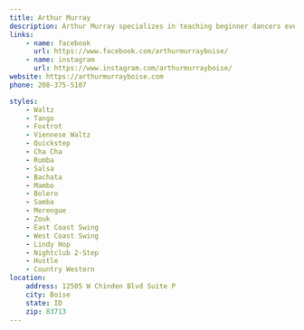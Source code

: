 ```yaml
---
title: Arthur Murray
description: Arthur Murray specializes in teaching beginner dancers everything they need to know to survive on the dance floor. Our interrelated system makes learning to dance to any style of music fun, quick, and easy!
links:
    - name: facebook
      url: https://www.facebook.com/arthurmurrayboise/
    - name: instagram
      url: https://www.instagram.com/arthurmurrayboise/
website: https://arthurmurrayboise.com
phone: 208-375-5107

styles: 
    - Waltz
    - Tango
    - Foxtrot
    - Viennese Waltz
    - Quickstep
    - Cha Cha
    - Rumba
    - Salsa
    - Bachata
    - Mambo
    - Bolero
    - Samba
    - Merengue
    - Zouk
    - East Coast Swing
    - West Coast Swing
    - Lindy Hop
    - Nightclub 2-Step
    - Hustle
    - Country Western
location:
    address: 12505 W Chinden Blvd Suite P
    city: Boise
    state: ID
    zip: 83713
---
```

